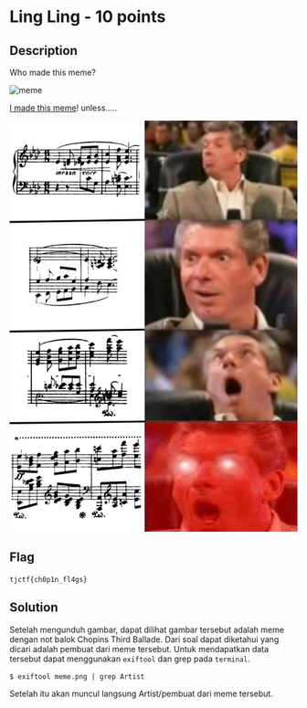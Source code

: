 # Ling Ling - 10 points
## Description

Who made this meme? 

![meme](https://static.tjctf.org/d25fe79e6276ed73a0f7009294e28c035437d7c7ffe2f46285e9eb5ac94b6bec_meme.png)

[I made this meme](https://www.reddit.com/r/lingling40hrs/comments/gam2if/this_popped_in_my_mind_as_i_was_playing_it_and_i/)! unless.....

![](./meme.png)

## Flag

```
tjctf{ch0p1n_fl4gs}
```

## Solution

Setelah mengunduh gambar, dapat dilihat gambar tersebut adalah meme dengan not balok Chopins Third Ballade. Dari soal dapat diketahui yang dicari adalah pembuat dari meme tersebut. Untuk mendapatkan data tersebut dapat menggunakan `exiftool` dan grep pada `terminal`. 

    $ exiftool meme.png | grep Artist
    
  
Setelah itu akan muncul langsung Artist/pembuat dari meme tersebut.